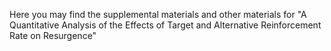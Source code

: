 Here you may find the supplemental materials and other materials for "A Quantitative Analysis of the Effects of Target and Alternative Reinforcement Rate on Resurgence"

